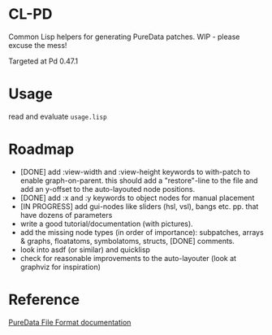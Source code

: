 # CL-PD

Common Lisp helpers for generating PureData patches. WIP - please excuse the mess!

Targeted at Pd 0.47.1

# Usage

read and evaluate `usage.lisp`

# Roadmap

- [DONE] add :view-width and :view-height keywords to with-patch to enable graph-on-parent.
  this should add a "restore"-line to the file
  and add an y-offset to the auto-layouted node positions.
- [DONE] add :x and :y keywords to object nodes for manual placement
- [IN PROGRESS] add gui-nodes like sliders (hsl, vsl), bangs etc. pp. that have dozens of parameters
- write a good tutorial/documentation (with pictures).
- add the missing node types (in order of importance): 
  subpatches,
  arrays & graphs, 
  floatatoms, 
  symbolatoms, 
  structs, 
  [DONE] comments.
- look into asdf (or similar) and quicklisp
- check for reasonable improvements to the auto-layouter (look at graphviz for inspiration)

# Reference

[PureData File Format documentation](http://puredata.info/docs/developer/PdFileFormat#6)
